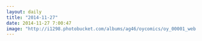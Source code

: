 ```yaml
---
layout: daily
title: "2014-11-27"
date: 2014-11-27 7:00:47
image: "http://i1298.photobucket.com/albums/ag46/oycomics/oy_00001_web.png~original"
---
```

<picture>
<source srcset="http://i1298.photobucket.com/albums/ag46/oycomics/oy_00001_web.png~original" media="(orientation: portrait)" />
<source srcset="http://i1298.photobucket.com/albums/ag46/oycomics/oy_00001_web_m.png~original" media="(max-width: 480px) and (orientation: portrait)" />
<source srcset="http://i1298.photobucket.com/albums/ag46/oycomics/oy_00001_web_w.png~original" />
<img src="http://i1298.photobucket.com/albums/ag46/oycomics/oy_00001_web_w.png~original" alt="" />
</picture>
